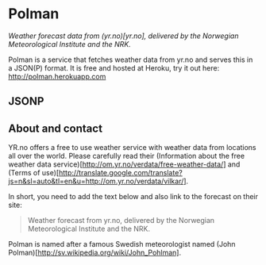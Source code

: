 # Polman

*Weather forecast data from (yr.no)[yr.no], delivered by the Norwegian Meteorological Institute and the NRK.*

Polman is a service that fetches weather data from yr.no and serves this in a JSON(P) format.
It is free and hosted at Heroku, try it out here: http://polman.herokuapp.com

## JSONP

## About and contact

YR.no offers a free to use weather service with weather data from locations all over the world. Please carefully read their (Information about the free weather data service)[http://om.yr.no/verdata/free-weather-data/] and (Terms of use)[http://translate.google.com/translate?js=n&sl=auto&tl=en&u=http://om.yr.no/verdata/vilkar/]. 

In short, you need to add the text below and also link to the forecast on their site:

> Weather forecast from yr.no, delivered by the Norwegian Meteorological Institute and the NRK.

Polman is named after a famous Swedish meteorologist named (John Polman)[http://sv.wikipedia.org/wiki/John_Pohlman].








